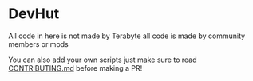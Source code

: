 # DevHut

All code in here is not made by Terabyte all code is made by community members or mods

You can also add your own scripts just make sure to read [CONTRIBUTING.md](CONTRIBUTING.md) before making a PR!